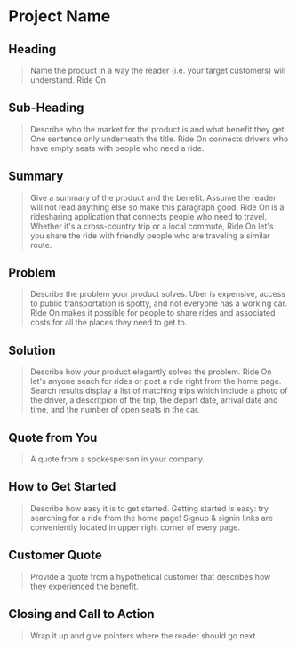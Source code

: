 # Project Name #

<!--
> This material was originally posted [here](http://www.quora.com/What-is-Amazons-approach-to-product-development-and-product-management). It is reproduced here for posterities sake.

There is an approach called "working backwards" that is widely used at Amazon. They work backwards from the customer, rather than starting with an idea for a product and trying to bolt customers onto it. While working backwards can be applied to any specific product decision, using this approach is especially important when developing new products or features.

For new initiatives a product manager typically starts by writing an internal press release announcing the finished product. The target audience for the press release is the new/updated product's customers, which can be retail customers or internal users of a tool or technology. Internal press releases are centered around the customer problem, how current solutions (internal or external) fail, and how the new product will blow away existing solutions.

If the benefits listed don't sound very interesting or exciting to customers, then perhaps they're not (and shouldn't be built). Instead, the product manager should keep iterating on the press release until they've come up with benefits that actually sound like benefits. Iterating on a press release is a lot less expensive than iterating on the product itself (and quicker!).

If the press release is more than a page and a half, it is probably too long. Keep it simple. 3-4 sentences for most paragraphs. Cut out the fat. Don't make it into a spec. You can accompany the press release with a FAQ that answers all of the other business or execution questions so the press release can stay focused on what the customer gets. My rule of thumb is that if the press release is hard to write, then the product is probably going to suck. Keep working at it until the outline for each paragraph flows.

Oh, and I also like to write press-releases in what I call "Oprah-speak" for mainstream consumer products. Imagine you're sitting on Oprah's couch and have just explained the product to her, and then you listen as she explains it to her audience. That's "Oprah-speak", not "Geek-speak".

Once the project moves into development, the press release can be used as a touchstone; a guiding light. The product team can ask themselves, "Are we building what is in the press release?" If they find they're spending time building things that aren't in the press release (overbuilding), they need to ask themselves why. This keeps product development focused on achieving the customer benefits and not building extraneous stuff that takes longer to build, takes resources to maintain, and doesn't provide real customer benefit (at least not enough to warrant inclusion in the press release).
 -->

## Heading ##
  > Name the product in a way the reader (i.e. your target customers) will understand.
  Ride On

## Sub-Heading ##
  > Describe who the market for the product is and what benefit they get. One sentence only underneath the title.
  Ride On connects drivers who have empty seats with people who need a ride.

## Summary ##
  > Give a summary of the product and the benefit. Assume the reader will not read anything else so make this paragraph good.
  Ride On is a ridesharing application that connects people who need to travel. Whether it's a cross-country trip or a local commute, Ride On let's you share the ride with friendly people who are traveling a similar route.

## Problem ##
  > Describe the problem your product solves.
  Uber is expensive, access to public transportation is spotty, and not everyone has a working car. Ride On makes it possible for people to share rides and associated costs for all the places they need to get to. 

## Solution ##
  > Describe how your product elegantly solves the problem.
  Ride On let's anyone seach for rides or post a ride right from the home page. Search results display a list of matching trips which include a photo of the driver, a descritpion of the trip, the depart date, arrival date and time, and the number of open seats in the car.

## Quote from You ##
  > A quote from a spokesperson in your company.


## How to Get Started ##
  > Describe how easy it is to get started.
  Getting started is easy: try searching for a ride from the home page!  Signup & signin links are conveniently located in upper right corner of every page.

## Customer Quote ##
  > Provide a quote from a hypothetical customer that describes how they experienced the benefit.

## Closing and Call to Action ##
  > Wrap it up and give pointers where the reader should go next.
